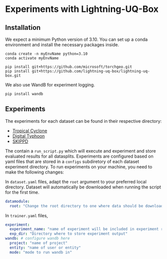 # Experiments with Lightning-UQ-Box


## Installation

We expect a minimum Python version of 3.10. You can set up a conda environment and install the necessary packages inside.

```code
conda create -n myEnvName python=3.10
conda activate myEnvName

pip install git+https://github.com/microsoft/torchgeo.git
pip install git+https://github.com/lightning-uq-box/lightning-uq-box.git
```

We also use WandB for experiment logging.
```code
pip install wandb
```

## Experiments

The experiments for each dataset can be found in their respective directory:

- [Tropical Cyclone](./tropical_cyclone/)
- [Digital Typhoon](./digital_typhoon/)
- [SKIPPD](./skippd/)

The contain a `run_script.py` which will execute and experiment and store evaluated results for all datasplits. Experiments are configured based on yaml files that are stored in a `configs` subdiretory of each dataset experiment directory. To run experiments on your machine, you need to make the following changes:

In `dataset.yaml` files, adapt the `root` argument to your preferred local directory. Dataset will automatically be downloaded when running the script for the first time.
```yaml
datamodule:
  root: "Change the root directory to one where data should be downloaded to"
```

In `trainer.yaml` files, 

```yaml
experiment:
  experiment_name: "name of experiment will be included in experiment run name"
  exp_dir: "Directory where to store experiment output"
wandb: # configure wandb here
  project: "name of project"
  entity: "name of user or entity"
  mode: "mode to run wandb in"
```